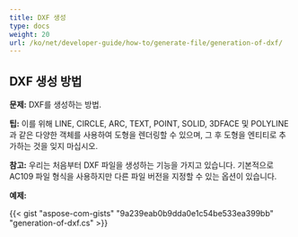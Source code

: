 ```yaml
---
title: DXF 생성
type: docs
weight: 20
url: /ko/net/developer-guide/how-to/generate-file/generation-of-dxf/
---
```


## **DXF 생성 방법**

**문제:** DXF를 생성하는 방법.

**팁:** 이를 위해 LINE, CIRCLE, ARC, TEXT, POINT, SOLID, 3DFACE 및 POLYLINE과 같은 다양한 객체를 사용하여 도형을 렌더링할 수 있으며, 그 후 도형을 엔티티로 추가하는 것을 잊지 마십시오.

**참고:** 우리는 처음부터 DXF 파일을 생성하는 기능을 가지고 있습니다. 기본적으로 AC109 파일 형식을 사용하지만 다른 파일 버전을 지정할 수 있는 옵션이 있습니다.

**예제:**

{{< gist "aspose-com-gists" "9a239eab0b9dda0e1c54be533ea399bb" "generation-of-dxf.cs" >}}

